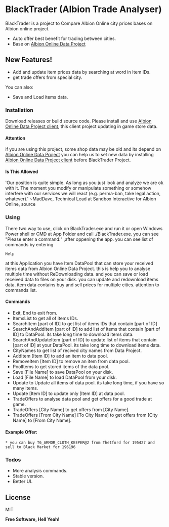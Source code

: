 # BlackTrader (Albion Trade Analyser)
BlackTrader is a project to Compare Albion Online city prices bases on Albion online project.

  - Auto offer best benefit for trading between cities.
  - Base on [Albion Online Data Project](https://www.albion-online-data.com)

## New Features!

  - Add and update item prices data by searching at word in Item IDs.
  - get trade offers from special city.


You can also:
  - Save and Load items data.

### Installation

Download releases or build source code.
Please install and use [Albion Online Data Project client](https://github.com/broderickhyman/albiondata-client), this client project updating in game store data.


#### Attention
if you are using this project, some shop data may be old and its depend on [Albion Online Data Project](https://www.albion-online-data.com) you can help us to set new data by installing [Albion Online Data Project client](https://github.com/broderickhyman/albiondata-client) before BlackTrader Project.
#### Is This Allowed
'Our position is quite simple. As long as you just look and analyze we are ok with it. The moment you modify or manipulate something or somehow interfere with our services we will react (e.g. perma-ban, take legal action, whatever).'
~MadDave, Technical Lead at Sandbox Interactive for Albion Online, source
### Using
There two way to use, click on BlackTrader.exe and run it or open Windows Power shell or CMD at App Folder and call ./BlackTrader.exe.
you can see "Please enter a command:" ,after oppening the app.
you can see list of commands by entering  
```Cmd
Help
```
at this Application you have Item DataPool that can store your received items data from Albion Online Data Project. this is help you to analyse multiple time without ReDownloading data. and you can save or load received data to files on your disk. you can update and redownload items data. item data contains buy and sell prices for multiple cities. attention to commands list.
#### Commands
* Exit, End to exit from.
* ItemsList to get all of items IDs.
* SearchItem [part of ID] to get list of items IDs that contain [part of ID]
* SearchAndAddItem [part of ID] to add list of items that contain [part of ID] to DataPool. its take long time to download items data.
* SearchAndUpdateItem [part of ID] to update list of items that contain [part of ID] at your DataPool. its take long time to download items data.
* CityNames to get list of recived city names from Data Project.
* AddItem [Item ID] to add an item to data pool.
* RemoveItem  [Item ID] to remove an item from data pool.
* PoolItems to get stored items of the data pool.
* Save [File Name] to save DataPool on your disk.
* Load [File Name] to load DataPool from your disk.
* Update to Update all items of data pool. its take long time, if you have so many items.
* Update [Item ID] to update only [Item ID] at data pool.
* TradeOffers to analyse data pool and get offers for a good trade at game.
* TradeOffers [City Name] to get offers from [City Name].
* TradeOffers [From City Name] [To City Name] to get offers from [City Name] to [From City Name].

#### Example Offer:
```
* you can buy T6_ARMOR_CLOTH_KEEPER@2 from Thetford for 195427 and sell to Black Market for 196196
```
### Todos

 - More analysis commands.
 - Stable version.
 - Better UI.

License
----

MIT


**Free Software, Hell Yeah!**
